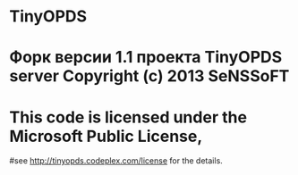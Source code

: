 # TinyOPDS
# Форк версии 1.1 проекта TinyOPDS server Copyright (c) 2013 SeNSSoFT
# This code is licensed under the Microsoft Public License, 
#see http://tinyopds.codeplex.com/license for the details.


